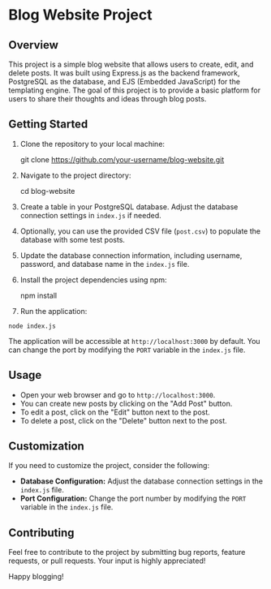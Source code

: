 
Blog Website Project
====================

Overview
--------

This project is a simple blog website that allows users to create, edit, and delete posts. It was built using Express.js as the backend framework, PostgreSQL as the database, and EJS (Embedded JavaScript) for the templating engine. The goal of this project is to provide a basic platform for users to share their thoughts and ideas through blog posts.

Getting Started
---------------

1.  Clone the repository to your local machine:

    git clone https://github.com/your-username/blog-website.git

3.  Navigate to the project directory:

    cd blog-website

5.  Create a table in your PostgreSQL database. Adjust the database connection settings in `index.js` if needed.
6.  Optionally, you can use the provided CSV file (`post.csv`) to populate the database with some test posts.
7.  Update the database connection information, including username, password, and database name in the `index.js` file.
8.  Install the project dependencies using npm:

    npm install

10.  Run the application:

    node index.js

The application will be accessible at `http://localhost:3000` by default. You can change the port by modifying the `PORT` variable in the `index.js` file.

Usage
-----

*   Open your web browser and go to `http://localhost:3000`.
*   You can create new posts by clicking on the "Add Post" button.
*   To edit a post, click on the "Edit" button next to the post.
*   To delete a post, click on the "Delete" button next to the post.

Customization
-------------

If you need to customize the project, consider the following:

*   **Database Configuration:** Adjust the database connection settings in the `index.js` file.
*   **Port Configuration:** Change the port number by modifying the `PORT` variable in the `index.js` file.

Contributing
------------

Feel free to contribute to the project by submitting bug reports, feature requests, or pull requests. Your input is highly appreciated!


Happy blogging!
